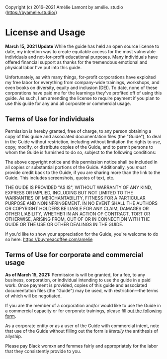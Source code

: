 Copyright (c) 2016–2021 Amélie Lamont
by amélie. studio (https://byamelie.studio/)

# License and Usage

**March 15, 2021 Update**
While the guide has held an open source license to date, my intention was to create equitable access for the most vulnerable individuals and not-for-profit educational purposes. Many individuals have offered financial support as thanks for the tremendous emotional and physical labor I’ve put into this guide.

Unfortunately, as with many things, for-profit corporations have exploited my free labor for everything from company-wide trainings, workshops, and even books on diversity, equity and inclusion (DEI). To date, none of these corporations have paid me for the learnings they've profited off of using this guide. As such, I am amending the license to require payment if you plan to use this guide for any and all corporate or commercial usage.

## Terms of Use for individuals

Permission is hereby granted, free of charge, to any person obtaining a copy of this guide and associated documentation files (the "Guide"), to deal in the Guide without restriction, including without limitation the rights to use, copy, modify, or distribute copies of the Guide, and to permit persons to whom the Guide is furnished to do so, subject to the following conditions:

The above copyright notice and this permission notice shall be included in all copies or substantial portions of the Guide. Additionally, you *must* provide credit back to the Guide, if you are sharing more than the link to the Guide. This includes screenshots, quotes of text, etc.

THE GUIDE IS PROVIDED "AS IS", WITHOUT WARRANTY OF ANY KIND, EXPRESS OR IMPLIED, INCLUDING BUT NOT LIMITED TO THE WARRANTIES OF MERCHANTABILITY, FITNESS FOR A PARTICULAR PURPOSE AND NONINFRINGEMENT. IN NO EVENT SHALL THE AUTHORS OR COPYRIGHT HOLDERS BE LIABLE FOR ANY CLAIM, DAMAGES OR OTHER LIABILITY, WHETHER IN AN ACTION OF CONTRACT, TORT OR OTHERWISE, ARISING FROM, OUT OF OR IN CONNECTION WITH THE GUIDE OR THE USE OR OTHER DEALINGS IN THE GUIDE.

If you'd like to show your appreciation for the Guide, you're welcome to do so here: https://buymeacoffee.com/amelie

## Terms of Use for corporate and commercial usage

**As of March 15, 2021:** Permission is will be granted, for a fee, to any business, corporation, or individual intending to use the guide in a paid work. Once payment is provided, copies of this guide and associated documentation files (the "Guide") may be used, with restriction—the terms of which will be negotiated.

If you are the member of a corporation and/or would like to use the Guide in a commercial capacity or for corporate trainings, please fill [out the following form](https://byamelie.typeform.com/to/yQLOD6GG).

As a corporate entity or as a user of the Guide with  commercial intent, note that use of the Guide without filling out the form is *literally* the antithesis of allyship.

Please pay Black womxn and femmes fairly and appropriately for the labor that they consistently provide to you.
